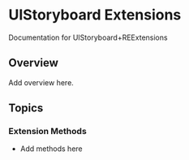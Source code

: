 # UIStoryboard Extensions

Documentation for UIStoryboard+REExtensions

## Overview

Add overview here.

## Topics

### Extension Methods

- Add methods here